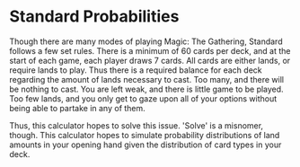 # Standard Probabilities

Though there are many modes of playing Magic: The Gathering, Standard follows a few set rules. There is a minimum of 60 cards per deck, and at the start of each game, each player draws 7 cards. All cards are either lands, or require lands to play. Thus there is a required balance for each deck regarding the amount of lands necessary to cast. Too many, and there will be nothing to cast. You are left weak, and there is little game to be played. Too few lands, and you only get to gaze upon all of your options without being able to partake in any of them.

Thus, this calculator hopes to solve this issue. 'Solve' is a misnomer, though. This calculator hopes to simulate probability distributions of land amounts in your opening hand given the distribution of card types in your deck.
